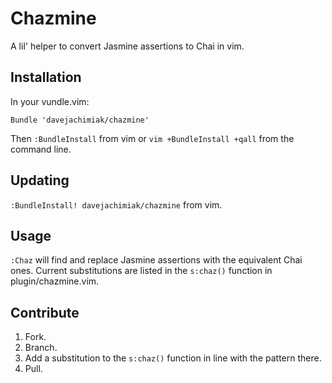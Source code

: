 # Chazmine
A lil' helper to convert Jasmine assertions to Chai in vim.

## Installation
In your vundle.vim:
```vim
Bundle 'davejachimiak/chazmine'
```

Then `:BundleInstall` from vim or `vim +BundleInstall +qall` from the command line.

## Updating
`:BundleInstall! davejachimiak/chazmine` from vim.

## Usage
`:Chaz` will find and replace Jasmine assertions with the equivalent Chai ones. Current substitutions are listed in the `s:chaz()` function in plugin/chazmine.vim.

## Contribute
1. Fork.
2. Branch.
3. Add a substitution to the `s:chaz()` function in line with the pattern there.
4. Pull.

